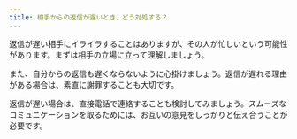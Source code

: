 ```yaml
---
title: 相手からの返信が遅いとき、どう対処する？
---
```


返信が遅い相手にイライラすることはありますが、その人が忙しいという可能性があります。まずは相手の立場に立って理解しましょう。

また、自分からの返信も遅くならないように心掛けましょう。返信が遅れる理由がある場合は、素直に謝罪することも大切です。

返信が遅い場合は、直接電話で連絡することも検討してみましょう。スムーズなコミュニケーションを取るためには、お互いの意見をしっかりと伝え合うことが必要です。

